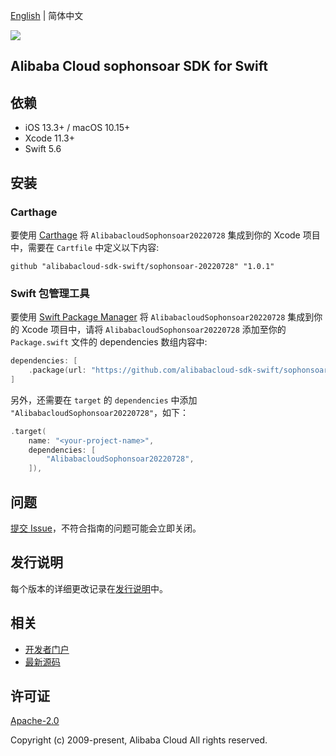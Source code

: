 [English](README.md) | 简体中文

![](https://aliyunsdk-pages.alicdn.com/icons/AlibabaCloud.svg)

## Alibaba Cloud sophonsoar SDK for Swift

## 依赖

- iOS 13.3+ / macOS 10.15+
- Xcode 11.3+
- Swift 5.6

## 安装

### Carthage

要使用 [Carthage](https://github.com/Carthage/Carthage) 将 `AlibabacloudSophonsoar20220728` 集成到你的 Xcode 项目中，需要在 `Cartfile` 中定义以下内容:

```ogdl
github "alibabacloud-sdk-swift/sophonsoar-20220728" "1.0.1"
```

### Swift 包管理工具

要使用 [Swift Package Manager](https://swift.org/package-manager/) 将 `AlibabacloudSophonsoar20220728` 集成到你的 Xcode 项目中，请将 `AlibabacloudSophonsoar20220728` 添加至你的 `Package.swift` 文件的 dependencies 数组内容中:

```swift
dependencies: [
    .package(url: "https://github.com/alibabacloud-sdk-swift/sophonsoar-20220728.git", from: "1.0.1")
]
```

另外，还需要在 `target` 的 `dependencies` 中添加 `"AlibabacloudSophonsoar20220728"`，如下：

```swift
.target(
    name: "<your-project-name>",
    dependencies: [
        "AlibabacloudSophonsoar20220728",
    ]),
```

## 问题

[提交 Issue](https://github.com/alibabacloud-sdk-swift/sophonsoar-20220728/issues/new)，不符合指南的问题可能会立即关闭。

## 发行说明

每个版本的详细更改记录在[发行说明](./ChangeLog.txt)中。

## 相关

* [开发者门户](https://next.api.aliyun.com/home)
* [最新源码](https://github.com/alibabacloud-sdk-swift/sophonsoar-20220728)

## 许可证

[Apache-2.0](http://www.apache.org/licenses/LICENSE-2.0)

Copyright (c) 2009-present, Alibaba Cloud All rights reserved.
